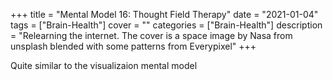 +++
title = "Mental Model 16: Thought Field Therapy"
date = "2021-01-04"
tags = ["Brain-Health"]
cover = ""
categories = ["Brain-Health"]
description = "Relearning the internet. The cover is a space image by Nasa from unsplash blended with some patterns from Everypixel"
+++

Quite similar to the visualizaion mental model
